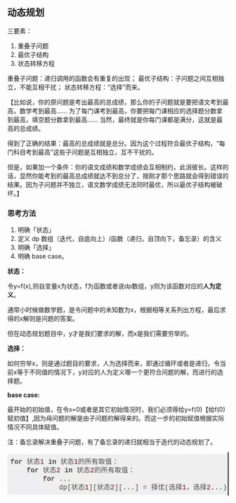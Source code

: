 ## 动态规划
三要素：
1.	重叠子问题
2.	最优子结构
3.	状态转移方程


重叠子问题：递归调用的函数会有重复的出现；
最优子结构：子问题之间互相独立，不能互相干扰；
状态转移方程：“选择”而来。

【比如说，你的原问题是考出最高的总成绩，那么你的子问题就是要把语文考到最高，数学考到最高…… 为了每门课考到最高，你要把每门课相应的选择题分数拿到最高，填空题分数拿到最高…… 当然，最终就是你每门课都是满分，这就是最高的总成绩。

得到了正确的结果：最高的总成绩就是总分。因为这个过程符合最优子结构，“每门科目考到最高”这些子问题是互相独立，互不干扰的。

但是，如果加一个条件：你的语文成绩和数学成绩会互相制约，此消彼长。这样的话，显然你能考到的最高总成绩就达不到总分了，按刚才那个思路就会得到错误的结果。因为子问题并不独立，语文数学成绩无法同时最优，所以最优子结构被破坏。】

### 思考方法
1.	明确「状态」
2.	定义 dp 数组（迭代，自底向上）/函数（递归，自顶向下，备忘录）的含义
3.	明确「选择」
4.	明确 base case。


**状态：**

令y=f(x),则自变量x为状态，f为函数或者说dp数组，y则为该函数对应的**人为定义**。

通常小时候做数学题，是令问题中的未知数为x，根据相等关系列出方程，最后求得的x解则是问题的答案。

但在动态规划题目中，y才是我们要求的解，而x是我们需要穷举的。

**选择：**

如何穷举x，则是通过题目的要求，人为选择而来，即通过循环或者是递归，令当前x等于不同值的情况下，y对应的人为定义哪一个更符合问题的解，而进行的选择题。

**base case:**

最开始的初始值，在令x=0或者是其它初始情况时，我们必须得给y=f(0)【给f(0)赋初值】,因为母问题的解是由子问题的解得来的。而这一步的初始赋值根据实际情况不同具体赋值。

注：备忘录解决重叠子问题，有了备忘录的递归就相当于迭代的动态规划了。

![](media/1.jpg)